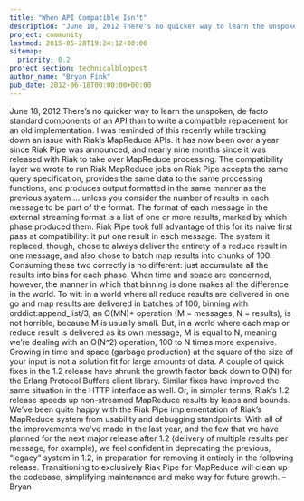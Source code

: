 ```yaml
---
title: "When API Compatible Isn't"
description: "June 18, 2012 There's no quicker way to learn the unspoken, de facto standard components of an API than to write a compatible replacement for an old implementation. I was reminded of this recently while tracking down an issue with Riak's MapReduce APIs. It has now been over a year since Riak P"
project: community
lastmod: 2015-05-28T19:24:12+00:00
sitemap:
  priority: 0.2
project_section: technicalblogpost
author_name: "Bryan Fink"
pub_date: 2012-06-18T00:00:00+00:00
---
```

June 18, 2012
There’s no quicker way to learn the unspoken, de facto standard components of an API than to write a compatible replacement for an old implementation. I was reminded of this recently while tracking down an issue with Riak’s MapReduce APIs.
It has now been over a year since Riak Pipe was announced, and nearly nine months since it was released with Riak to take over MapReduce processing. The compatibility layer we wrote to run Riak MapReduce jobs on Riak Pipe accepts the same query specification, provides the same data to the same processing functions, and produces output formatted in the same manner as the previous system … unless you consider the number of results in each message to be part of the format.
The format of each message in the external streaming format is a list of one or more results, marked by which phase produced them. Riak Pipe took full advantage of this for its naive first pass at compatibility: it put one result in each message. The system it replaced, though, chose to always deliver the entirety of a reduce result in one message, and also chose to batch map results into chunks of 100.
Consuming these two correctly is no different: just accumulate all the results into bins for each phase. When time and space are concerned, however, the manner in which that binning is done makes all the difference in the world.
To wit: in a world where all reduce results are delivered in one go and map results are delivered in batches of 100, binning with orddict:append\_list/3, an O(MN)\* operation (M = messages, N = results), is not horrible, because M is usually small. But, in a world where each map or reduce result is delivered as its own message, M is equal to N, meaning we’re dealing with an O(N^2) operation, 100 to N times more expensive. Growing in time and space (garbage production) at the square of the size of your input is not a solution fit for large amounts of data.
A couple of quick fixes in the 1.2 release have shrunk the growth factor back down to O(N) for the Erlang Protocol Buffers client library. Similar fixes have improved the same situation in the HTTP interface as well. Or, in simpler terms, Riak’s 1.2 release speeds up non-streamed MapReduce results by leaps and bounds.
We’ve been quite happy with the Riak Pipe implementation of Riak’s MapReduce system from usability and debugging standpoints. With all of the improvements we’ve made in the last year, and the few that we have planned for the next major release after 1.2 (delivery of multiple results per message, for example), we feel confident in deprecating the previous, “legacy” system in 1.2, in preparation for removing it entirely in the following release. Transitioning to exclusively Riak Pipe for MapReduce will clean up the codebase, simplifying maintenance and make way for future growth.
–Bryan

